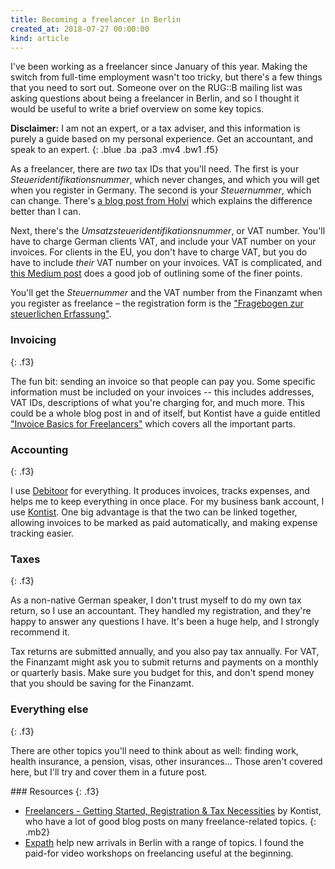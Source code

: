 ```yaml
--- 
title: Becoming a freelancer in Berlin 
created_at: 2018-07-27 00:00:00 
kind: article
---
```


I've been working as a freelancer since January of this year. Making the switch from full-time employment wasn't too tricky, but there's a few things that you need to sort out. Someone over on the RUG::B mailing list was asking questions about being a freelancer in Berlin, and so I thought it would be useful to write a brief overview on some key topics.

**Disclaimer:** I am not an expert, or a tax adviser, and this information is purely a guide based on my personal experience. Get an accountant, and speak to an expert.
{: .blue .ba .pa3 .mv4 .bw1 .f5}

As a freelancer, there are _two_ tax IDs that you'll need. The first is your _Steueridentifikationsnummer_, which never changes, and which you will get when you register in Germany. The second is your _Steuernummer_, which can change. There's [a blog post from Holvi](https://blog.holvi.com/expats-guide-finanzamt-steuernummer-vs-steuer-id) which explains the difference better than I can.

Next, there's the _Umsatz&shy;steuer&shy;identifikations&shy;nummer_, or VAT number. You'll have to charge German clients VAT, and include your VAT number on your invoices. For clients in the EU, you don't have to charge VAT, but you do have to include <i>their</i> VAT number on your invoices. VAT is complicated, and [this Medium post](https://medium.com/@ordeconta/small-business-in-germany-and-vat-ae42b70a073c) does a good job of outlining some of the finer points.

You'll get the _Steuernummer_ and the VAT number from the Finanzamt when you register as freelance – the registration form is the ["Fragebogen zur steuerlichen Erfassung"](http://www.berlin.de/sen/finanzen/dokumentendownload/steuern/daten-und-fakten/betriebseroeffnung-betriebseinstellung/steuerliche_erfassung_selbst__ndige_t__tigkeit_beteiligung_an_einer_personenges.pdf).

### Invoicing
{: .f3}

The fun bit: sending an invoice so that people can pay you. Some specific information must be included on your invoices -- this includes addresses, VAT IDs, descriptions of what you're charging for, and much more. This could be a whole blog post in and of itself, but Kontist have a guide entitled ["Invoice Basics for Freelancers"](https://kontist.com/posts/invoice-basics) which covers all the important parts.

### Accounting
{: .f3}

I use [Debitoor](http://debitoor.com) for everything. It produces invoices, tracks expenses, and helps me to keep everything in once place. For my business bank account, I use [Kontist](http://kontist.com). One big advantage is that the two can be linked together, allowing invoices to be marked as paid automatically, and making expense tracking easier.

### Taxes
{: .f3}

As a non-native German speaker, I don't trust myself to do my own tax return, so I use an accountant. They handled my registration, and they're happy to answer any questions I have. It's been a huge help, and I strongly recommend it.

Tax returns are submitted annually, and you also pay tax annually. For VAT, the Finanzamt might ask you to submit returns and payments on a monthly or quarterly basis. Make sure you budget for this, and don't spend money that you should be saving for the Finanzamt.

### Everything else
{: .f3}

There are other topics you'll need to think about as well: finding work, health insurance, a pension, visas, other insurances... Those aren't covered here, but I'll try and cover them in a future post.

### Resources
{: .f3}

* [Freelancers - Getting Started, Registration &amp; Tax Necessities](https://kontist.com/posts/freelancer-registration-tax) by Kontist, who have a lot of good blog posts on many freelance-related topics.
{: .mb2}
* [Expath](https://www.expath.de) help new arrivals in Berlin with a range of topics. I found the paid-for video workshops on freelancing useful at the beginning.
